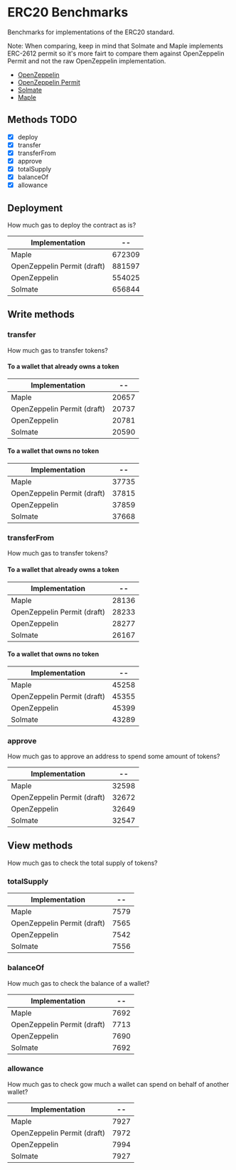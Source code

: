 # ERC20 Benchmarks

Benchmarks for implementations of the ERC20 standard.

Note: When comparing, keep in mind that Solmate and Maple implements ERC-2612 permit so it's more fairt to compare them against OpenZeppelin Permit and not the raw OpenZeppelin implementation.

- [OpenZeppelin](https://github.com/OpenZeppelin/openzeppelin-contracts)
- [OpenZeppelin Permit](https://github.com/OpenZeppelin/openzeppelin-contracts)
- [Solmate](https://github.com/rari-capital/solmate)
- [Maple](https://github.com/maple-labs/erc20)

## Methods TODO

- [x] deploy
- [x] transfer
- [x] transferFrom
- [x] approve
- [x] totalSupply
- [x] balanceOf
- [x] allowance

## Deployment

How much gas to deploy the contract as is?

<!-- Start deploy Table -->
|       Implementation      |  --  |
|---------------------------|------|
|           Maple           |672309|
|OpenZeppelin Permit (draft)|881597|
|        OpenZeppelin       |554025|
|          Solmate          |656844|
<!-- End deploy Table -->

## Write methods

### transfer

How much gas to transfer tokens?

#### To a wallet that already owns a token

<!-- Start transferToOwner Table -->
|       Implementation      |  -- |
|---------------------------|-----|
|           Maple           |20657|
|OpenZeppelin Permit (draft)|20737|
|        OpenZeppelin       |20781|
|          Solmate          |20590|
<!-- End transferToOwner Table -->

#### To a wallet that owns no token

<!-- Start transferToNonOwner Table -->
|       Implementation      |  -- |
|---------------------------|-----|
|           Maple           |37735|
|OpenZeppelin Permit (draft)|37815|
|        OpenZeppelin       |37859|
|          Solmate          |37668|
<!-- End transferToNonOwner Table -->

### transferFrom

How much gas to transfer tokens?

#### To a wallet that already owns a token

<!-- Start transferFromToOwner Table -->
|       Implementation      |  -- |
|---------------------------|-----|
|           Maple           |28136|
|OpenZeppelin Permit (draft)|28233|
|        OpenZeppelin       |28277|
|          Solmate          |26167|
<!-- End transferFromToOwner Table -->

#### To a wallet that owns no token

<!-- Start transferFromToNonOwner Table -->
|       Implementation      |  -- |
|---------------------------|-----|
|           Maple           |45258|
|OpenZeppelin Permit (draft)|45355|
|        OpenZeppelin       |45399|
|          Solmate          |43289|
<!-- End transferFromToNonOwner Table -->

### approve

How much gas to approve an address to spend some amount of tokens?

<!-- Start approve Table -->
|       Implementation      |  -- |
|---------------------------|-----|
|           Maple           |32598|
|OpenZeppelin Permit (draft)|32672|
|        OpenZeppelin       |32649|
|          Solmate          |32547|
<!-- End approve Table -->

## View methods

How much gas to check the total supply of tokens?

### totalSupply

<!-- Start totalSupply Table -->
|       Implementation      | -- |
|---------------------------|----|
|           Maple           |7579|
|OpenZeppelin Permit (draft)|7565|
|        OpenZeppelin       |7542|
|          Solmate          |7556|
<!-- End totalSupply Table -->

### balanceOf

How much gas to check the balance of a wallet?

<!-- Start balanceOf Table -->
|       Implementation      | -- |
|---------------------------|----|
|           Maple           |7692|
|OpenZeppelin Permit (draft)|7713|
|        OpenZeppelin       |7690|
|          Solmate          |7692|
<!-- End balanceOf Table -->

### allowance

How much gas to check gow much a wallet can spend on behalf of another wallet?

<!-- Start allowance Table -->
|       Implementation      | -- |
|---------------------------|----|
|           Maple           |7927|
|OpenZeppelin Permit (draft)|7972|
|        OpenZeppelin       |7994|
|          Solmate          |7927|
<!-- End allowance Table -->
